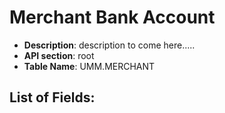# Merchant Bank Account
* **Description**: description to come here.....
* **API section**: root 
* **Table Name**: UMM.MERCHANT 
## List of Fields:
